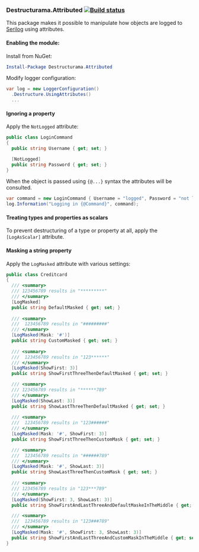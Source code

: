 ### Destructurama.Attributed [![Build status](https://ci.appveyor.com/api/projects/status/1tutmofqjb9wq627?svg=true)](https://ci.appveyor.com/project/Destructurama/attributed)

This package makes it possible to manipulate how objects are logged to [Serilog](http://serilog.net) using attributes.

#### Enabling the module:

Install from NuGet:

```powershell
Install-Package Destructurama.Attributed
```

Modify logger configuration:

```csharp
var log = new LoggerConfiguration()
  .Destructure.UsingAttributes()
  ...
```

#### Ignoring a property

Apply the `NotLogged` attribute:

```csharp
public class LoginCommand
{
  public string Username { get; set; }

  [NotLogged]
  public string Password { get; set; }
}
```

When the object is passed using `{@...}` syntax the attributes will be consulted.

```csharp
var command = new LoginCommand { Username = "logged", Password = "not logged" };
log.Information("Logging in {@Command}", command);
```

#### Treating types and properties as scalars

To prevent destructuring of a type or property at all, apply the `[LogAsScalar]` attribute.

#### Masking a string property

Apply the `LogMasked` attribute with various settings:

```csharp
public class Creditcard
{
  /// <summary>
  /// 123456789 results in "*********"
  /// </summary>
  [LogMasked]
  public string DefaultMasked { get; set; }
  
  /// <summary>
  ///  123456789 results in "#########"
  /// </summary>
  [LogMasked(Mask: '#')]
  public string CustomMasked { get; set; }
  
  /// <summary>
  ///  123456789 results in "123******"
  /// </summary>
  [LogMasked(ShowFirst: 3)]
  public string ShowFirstThreeThenDefaultMasked { get; set; }

  /// <summary>
  /// 123456789 results in "******789"
  /// </summary>
  [LogMasked(ShowLast: 3)]
  public string ShowLastThreeThenDefaultMasked { get; set; }
  
  /// <summary>
  ///  123456789 results in "123######"
  /// </summary>
  [LogMasked(Mask: '#', ShowFirst: 3)]
  public string ShowFirstThreeThenCustomMask { get; set; }

  /// <summary>
  ///  123456789 results in "######789"
  /// </summary>
  [LogMasked(Mask: '#', ShowLast: 3)]
  public string ShowLastThreeThenCustomMask { get; set; }
  
  /// <summary>
  /// 123456789 results in "123***789"
  /// </summary>
  [LogMasked(ShowFirst: 3, ShowLast: 3)]
  public string ShowFirstAndLastThreeAndDefaultMaskeInTheMiddle { get; set; }

  /// <summary>
  ///  123456789 results in "123###789"
  /// </summary>
  [LogMasked(Mask: '#', ShowFirst: 3, ShowLast: 3)]
  public string ShowFirstAndLastThreeAndCustomMaskInTheMiddle { get; set; }
}
```



